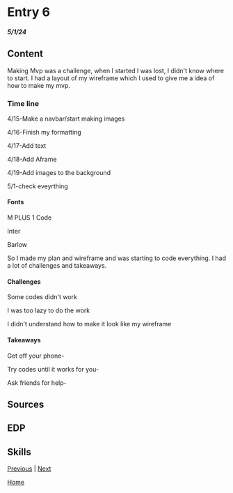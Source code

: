 # Entry 6
##### 5/1/24

## Content 
Making Mvp was a challenge, when I started I was lost, I didn't know where to start. I had a layout of my wireframe which I used to give me a idea of how to make my mvp. 

### Time line

4/15-Make a navbar/start making images

4/16-Finish my formatting

4/17-Add text

4/18-Add Aframe

4/19-Add images to the background

5/1-check eveyrthing

#### Fonts 

M PLUS 1 Code

Inter

Barlow

So I made my plan and wireframe and was starting to code everything. I had a lot of challenges and takeaways.

#### Challenges

Some codes didn't work

I was too lazy to do the work

I didn't understand how to make it look like my wireframe


#### Takeaways

Get off your phone-

Try codes until it works for you-

Ask friends for help-





## Sources



## EDP



## Skills 

[Previous](entry02.md) | [Next](entry04.md)

[Home](../README.md)






